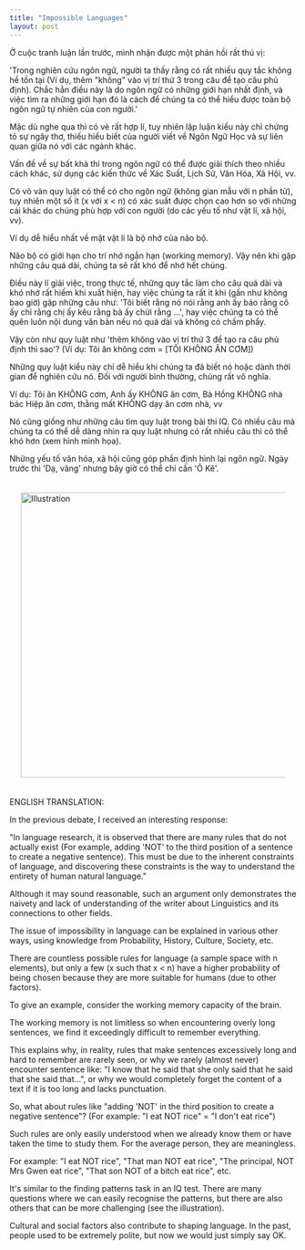 ```yaml
---
title: "Impossible Languages"
layout: post
---
```

Ở cuộc tranh luận lần trước, mình nhận được một phản hồi rất thú vị: 

'Trong nghiên cứu ngôn ngữ, người ta thấy rằng có rất nhiều quy tắc không hề tồn tại (Ví dụ, thêm "không" vào vị trí thứ 3 trong câu để tạo câu phủ định). Chắc hẳn điều này là do ngôn ngữ có những giới hạn nhất định, và việc tìm ra những giới hạn đó là cách để chúng ta có thể hiểu được toàn bộ ngôn ngữ tự nhiên của con người.'

Mặc dù nghe qua thì có vẻ rất hợp lí, tuy nhiên lập luận kiểu này chỉ chứng tỏ sự ngây thơ, thiếu hiểu biết của người viết về Ngôn Ngữ Học và sự liên quan giữa nó với các ngành khác.

Vấn đề về sự bất khả thi trong ngôn ngữ có thể được giải thích theo nhiều cách khác, sử dụng các kiến thức về Xác Suất, Lịch Sử, Văn Hóa, Xã Hội, vv.

Có vô vàn quy luật có thể có cho ngôn ngữ (không gian mẫu với n phần tử), tuy nhiên một số ít (x với x < n) có xác suất được chọn cao hơn so với những cái khác do chúng phù hợp với con người (do các yếu tố như vật lí, xã hội, vv).

Ví dụ dễ hiểu nhất về mặt vật lí là bộ nhớ của não bộ. 

Não bộ có giới hạn cho trí nhớ ngắn hạn (working memory). Vậy nên khi gặp những câu quá dài, chúng ta sẽ rất khó để nhớ hết chúng.

Điều này lí giải việc, trong thực tế, những quy tắc làm cho câu quá dài và khó nhớ rất hiếm khi xuất hiện, hay việc chúng ta rất ít khi (gần như không bao giờ) gặp những câu như: 'Tôi biết rằng nó nói rằng anh ấy bảo rằng cô ấy chỉ rằng chị ấy kêu rằng bà ấy chửi rằng ...', hay việc chúng ta có thể quên luôn nội dung văn bản nếu nó quá dài và không có chấm phẩy.

Vậy còn như quy luật như 'thêm không vào vị trí thứ 3 để tạo ra câu phủ định thì sao'? (Ví dụ: Tôi ăn không cơm = [TÔI KHÔNG ĂN CƠM]) 

Những quy luật kiểu này chỉ dễ hiểu khi chúng ta đã biết nó hoặc dành thời gian để nghiên cứu nó. Đối với người bình thường, chúng rất vô nghĩa. 

Ví dụ: Tôi ăn KHÔNG cơm, Anh ấy KHÔNG ăn cơm, Bà Hồng KHÔNG nhà bác Hiệp ăn cơm, thằng mất KHÔNG dạy ăn cơm nhà, vv 

Nó cũng giống như những câu tìm quy luật trong bài thi IQ. Có nhiều câu mà chúng ta có thể dễ dàng nhìn ra quy luật nhưng có rất nhiều câu thì có thể khó hơn (xem hình minh họa).

Những yếu tố văn hóa, xã hội cũng góp phần định hình lại ngôn ngữ. Ngày trước thì 'Dạ, vâng' nhưng bây giờ có thể chỉ cần 'Ô Kê'.

<div style="display: flex; justify-content: center; padding: 20px;">
    <img src="{{ site.baseurl }}/assets/media/posts/2023-10-01-impossible-languages.png" alt="Illustration" style="width: 500px; height: auto;">
</div>

ENGLISH TRANSLATION:

In the previous debate, I received an interesting response:

"In language research, it is observed that there are many rules that do not actually exist (For example, adding 'NOT' to the third position of a sentence to create a negative sentence). This must be due to the inherent constraints of language, and discovering these constraints is the way to understand the entirety of human natural language."

Although it may sound reasonable, such an argument only demonstrates the naivety and lack of understanding of the writer about Linguistics and its connections to other fields.

The issue of impossibility in language can be explained in various other ways, using knowledge from Probability, History, Culture, Society, etc.

There are countless possible rules for language (a sample space with n elements), but only a few (x such that x < n) have a higher probability of being chosen because they are more suitable for humans (due to other factors).

To give an example, consider the working memory capacity of the brain.

The working memory is not limitless so when encountering overly long sentences, we find it exceedingly difficult to remember everything.

This explains why, in reality, rules that make sentences excessively long and hard to remember are rarely seen, or why we rarely (almost never) encounter sentence like: "I know that he said that she only said that he said that she said that...", or why we would completely forget the content of a text if it is too long and lacks punctuation.

So, what about rules like "adding 'NOT' in the third position to create a negative sentence"? (For example: "I eat NOT rice" = "I don't eat rice")

Such rules are only easily understood when we already know them or have taken the time to study them. For the average person, they are meaningless.

For example: "I eat NOT rice", "That man NOT eat rice", "The principal, NOT Mrs Gwen eat rice", "That son NOT of a bitch eat rice", etc.

It's similar to the finding patterns task in an IQ test. There are many questions where we can easily recognise the patterns, but there are also others that can be more challenging (see the illustration).

Cultural and social factors also contribute to shaping language. In the past, people used to be extremely polite, but now we would just simply say OK.